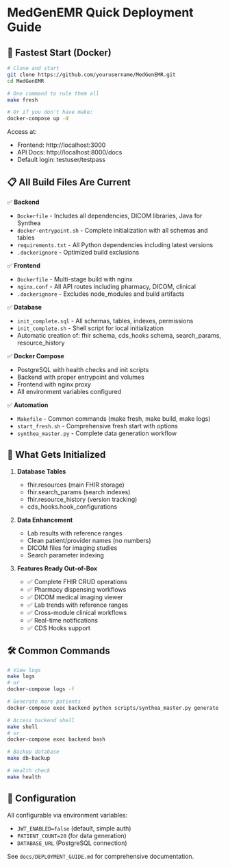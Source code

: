 # MedGenEMR Quick Deployment Guide

## 🚀 Fastest Start (Docker)

```bash
# Clone and start
git clone https://github.com/yourusername/MedGenEMR.git
cd MedGenEMR

# One command to rule them all
make fresh

# Or if you don't have make:
docker-compose up -d
```

Access at:
- Frontend: http://localhost:3000
- API Docs: http://localhost:8000/docs
- Default login: testuser/testpass

## 📋 All Build Files Are Current

✅ **Backend**
- `Dockerfile` - Includes all dependencies, DICOM libraries, Java for Synthea
- `docker-entrypoint.sh` - Complete initialization with all schemas and tables
- `requirements.txt` - All Python dependencies including latest versions
- `.dockerignore` - Optimized build exclusions

✅ **Frontend**  
- `Dockerfile` - Multi-stage build with nginx
- `nginx.conf` - All API routes including pharmacy, DICOM, clinical
- `.dockerignore` - Excludes node_modules and build artifacts

✅ **Database**
- `init_complete.sql` - All schemas, tables, indexes, permissions
- `init_complete.sh` - Shell script for local initialization
- Automatic creation of: fhir schema, cds_hooks schema, search_params, resource_history

✅ **Docker Compose**
- PostgreSQL with health checks and init scripts
- Backend with proper entrypoint and volumes
- Frontend with nginx proxy
- All environment variables configured

✅ **Automation**
- `Makefile` - Common commands (make fresh, make build, make logs)
- `start_fresh.sh` - Comprehensive fresh start with options
- `synthea_master.py` - Complete data generation workflow

## 🔧 What Gets Initialized

1. **Database Tables**
   - fhir.resources (main FHIR storage)
   - fhir.search_params (search indexes)
   - fhir.resource_history (version tracking)
   - cds_hooks.hook_configurations

2. **Data Enhancement**
   - Lab results with reference ranges
   - Clean patient/provider names (no numbers)
   - DICOM files for imaging studies
   - Search parameter indexing

3. **Features Ready Out-of-Box**
   - ✅ Complete FHIR CRUD operations
   - ✅ Pharmacy dispensing workflows  
   - ✅ DICOM medical imaging viewer
   - ✅ Lab trends with reference ranges
   - ✅ Cross-module clinical workflows
   - ✅ Real-time notifications
   - ✅ CDS Hooks support

## 🛠️ Common Commands

```bash
# View logs
make logs
# or
docker-compose logs -f

# Generate more patients
docker-compose exec backend python scripts/synthea_master.py generate --count 10

# Access backend shell
make shell
# or
docker-compose exec backend bash

# Backup database
make db-backup

# Health check
make health
```

## 📝 Configuration

All configurable via environment variables:
- `JWT_ENABLED=false` (default, simple auth)
- `PATIENT_COUNT=20` (for data generation)
- `DATABASE_URL` (PostgreSQL connection)

See `docs/DEPLOYMENT_GUIDE.md` for comprehensive documentation.
